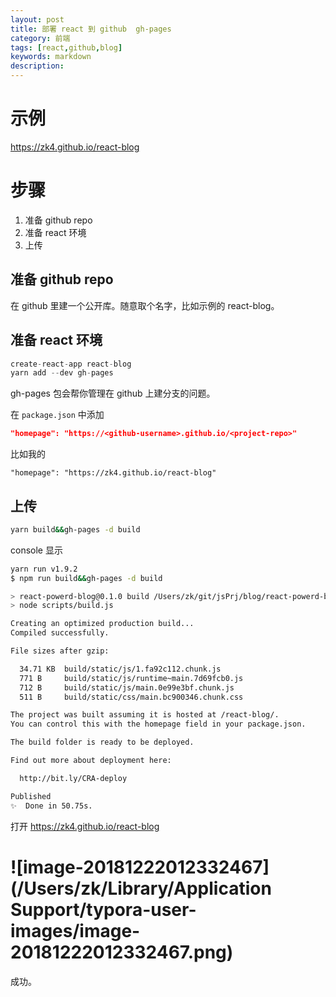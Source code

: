 ```yaml
---
layout: post
title: 部署 react 到 github  gh-pages
category: 前端
tags: [react,github,blog]
keywords: markdown
description:
---
```


# 示例

<https://zk4.github.io/react-blog>

# 步骤

1. 准备 github repo
2. 准备 react 环境
3. 上传



## 准备 github repo

在 github 里建一个公开库。随意取个名字，比如示例的 react-blog。

## 准备 react 环境

``` js 
create-react-app react-blog
yarn add --dev gh-pages 
```

gh-pages 包会帮你管理在 github 上建分支的问题。



在 `package.json` 中添加

```json
"homepage": "https://<github-username>.github.io/<project-repo>"
```

比如我的

````
"homepage": "https://zk4.github.io/react-blog"
````



## 上传

```bash
yarn build&&gh-pages -d build
```



console 显示

````bash
yarn run v1.9.2
$ npm run build&&gh-pages -d build

> react-powerd-blog@0.1.0 build /Users/zk/git/jsPrj/blog/react-powerd-blog
> node scripts/build.js

Creating an optimized production build...
Compiled successfully.

File sizes after gzip:

  34.71 KB  build/static/js/1.fa92c112.chunk.js
  771 B     build/static/js/runtime~main.7d69fcb0.js
  712 B     build/static/js/main.0e99e3bf.chunk.js
  511 B     build/static/css/main.bc900346.chunk.css

The project was built assuming it is hosted at /react-blog/.
You can control this with the homepage field in your package.json.

The build folder is ready to be deployed.

Find out more about deployment here:

  http://bit.ly/CRA-deploy

Published
✨  Done in 50.75s.
````



 打开 <https://zk4.github.io/react-blog>

# ![image-20181222012332467](/Users/zk/Library/Application Support/typora-user-images/image-20181222012332467.png)

成功。